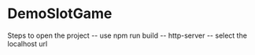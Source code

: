 # DemoSlotGame
Steps to open the project
-- use npm run build
-- http-server
-- select the localhost url